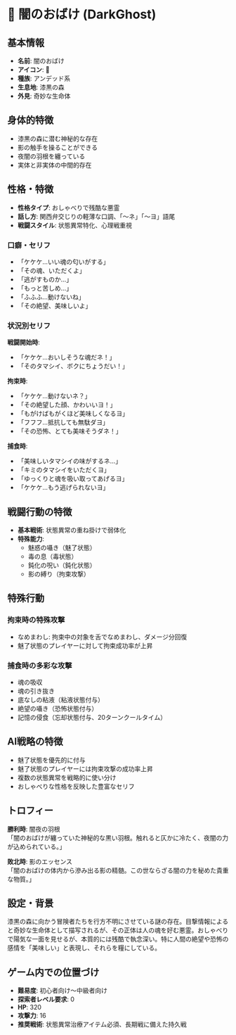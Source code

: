 # 👻 闇のおばけ (DarkGhost)

## 基本情報
- **名前**: 闇のおばけ
- **アイコン**: 👻
- **種族**: アンデッド系
- **生息地**: 漆黒の森
- **外見**: 奇妙な生命体

## 身体的特徴
- 漆黒の森に潜む神秘的な存在
- 影の触手を操ることができる
- 夜闇の羽根を纏っている
- 実体と非実体の中間的存在

## 性格・特徴
- **性格タイプ**: おしゃべりで残酷な悪霊
- **話し方**: 関西弁交じりの軽薄な口調、「〜ネ」「〜ヨ」語尾
- **戦闘スタイル**: 状態異常特化、心理戦重視

### 口癖・セリフ
- 「ケケケ...いい魂の匂いがする」
- 「その魂、いただくよ」
- 「逃がすものか...」
- 「もっと苦しめ...」
- 「ふふふ...動けないね」
- 「その絶望、美味しいよ」

### 状況別セリフ
**戦闘開始時**:
- 「ケケケ...おいしそうな魂だネ！」
- 「そのタマシイ、ボクにちょうだい！」

**拘束時**:
- 「ケケケ...動けないネ？」
- 「その絶望した顔、かわいいヨ！」
- 「もがけばもがくほど美味しくなるヨ」
- 「フフフ...抵抗しても無駄ダヨ」
- 「その恐怖、とても美味そうダネ！」

**捕食時**:
- 「美味しいタマシイの味がするネ...」
- 「キミのタマシイをいただくヨ」
- 「ゆっくりと魂を吸い取ってあげるヨ」
- 「ケケケ...もう逃げられないヨ」

## 戦闘行動の特徴
- **基本戦術**: 状態異常の重ね掛けで弱体化
- **特殊能力**:
  - 魅惑の囁き（魅了状態）
  - 毒の息（毒状態）
  - 鈍化の呪い（鈍化状態）
  - 影の縛り（拘束攻撃）

## 特殊行動
### 拘束時の特殊攻撃
- なめまわし: 拘束中の対象を舌でなめまわし、ダメージ分回復
- 魅了状態のプレイヤーに対して拘束成功率が上昇

### 捕食時の多彩な攻撃
- 魂の吸収
- 魂の引き抜き
- 底なしの粘液（粘液状態付与）
- 絶望の囁き（恐怖状態付与）
- 記憶の侵食（忘却状態付与、20ターンクールタイム）

## AI戦略の特徴
- 魅了状態を優先的に付与
- 魅了状態のプレイヤーには拘束攻撃の成功率上昇
- 複数の状態異常を戦略的に使い分け
- おしゃべりな性格を反映した豊富なセリフ

## トロフィー
**勝利時**: 闇夜の羽根  
「闇のおばけが纏っていた神秘的な黒い羽根。触れると仄かに冷たく、夜闇の力が込められている。」

**敗北時**: 影のエッセンス  
「闇のおばけの体内から滲み出る影の精髄。この世ならざる闇の力を秘めた貴重な物質。」

## 設定・背景
漆黒の森に向かう冒険者たちを行方不明にさせている謎の存在。目撃情報によると奇妙な生命体として描写されるが、その正体は人の魂を好む悪霊。おしゃべりで陽気な一面を見せるが、本質的には残酷で執念深い。特に人間の絶望や恐怖の感情を「美味しい」と表現し、それらを糧にしている。

## ゲーム内での位置づけ
- **難易度**: 初心者向け〜中級者向け
- **探索者レベル要求**: 0
- **HP**: 320
- **攻撃力**: 16
- **推奨戦術**: 状態異常治療アイテム必須、長期戦に備えた持久戦
